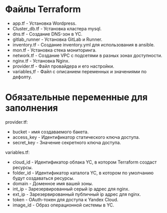 # Файлы Terraform

* app.tf - Установка Wordpress.
* Cluster_db.tf - Установка кластера mysql.
* dns.tf - Создание DNS-зон в YC.
* gitlab_runner - Установка GitLab и Runner.
* inventory.tf - Создание inventory.yml для использования в ansible.
* mon.tf - Установка стека мониторинга.
* network.tf - Создание VPC с подсетями в разных зонах доступности.
* nginx.tf - Установка Nginx.
* provider.tf - Файл провайдера и его настройки.
* variables,tf - Файл с описанием переменных и значениями по дефолту.

# Обязательные переменные для заполнения

provider.tf:

* bucket - имя создаваемого бакета.
* access_key - Идентификатор статического ключа доступа.
* secret_key - Значение секретного ключа доступа.

variables.tf:

* cloud_id - Идентификатор облака YC, в котором Terraform создаст ресурсы.
* folder_id - Идентификатор каталога YC, в котором по умолчанию будут создаваться ресурсы.
* domain - Доменное имя вашей зоны.
* int_ip - Зарезервированный серый ip адрес для nginx.
* ext_ip - Зарезервированный публичный ip адрес для nginx.
* token - OAuth-токен для доступа к Yandex Cloud.
* image_id - Образ операционной системы в YC.
